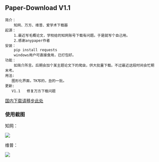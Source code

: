 ## Paper-Download V1.1

```text
简介：
    知网、万方、维普、爱学术下载器
起源：
	1.最近写毛概论文，学校给的知网账号下载有问题。于是就写个自己用。
	2.感谢anypaper作者
安装：
	pip install requests
	windows用户可直接食用，已打包好。
功能：
	如简介所言。后期会加个某主题论文下的爬虫，供大批量下载。不过最近这段时间会忙期末考。
用法:
   图形化界面，TK写的，丑的一批。
更新:
   V1.1   修复万方下载问题
```

[国内下载请移步此处](http://srpihot.site/paper-download)

### 使用截图

知网：

![](https://i.loli.net/2020/06/11/9A1adR2iNhlnuwx.png)

维普：

![](https://i.loli.net/2020/06/11/JuNRmHVo1Cfg8hb.png)
